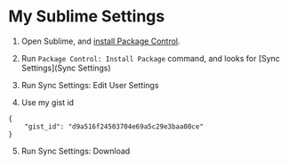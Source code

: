 # My Sublime Settings

1. Open Sublime, and [install Package Control](https://packagecontrol.io/installation).

2. Run `Package Control: Install Package` command, and looks for [Sync Settings](Sync Settings)

3. Run Sync Settings: Edit User Settings

4. Use my gist id 
```
{
    "gist_id": "d9a516f24503704e69a5c29e3baa00ce"
}
```
5. Run Sync Settings: Download
